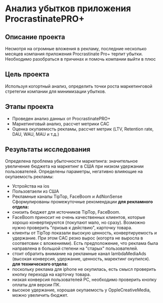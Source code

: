 # Анализ убытков приложения ProcrastinatePRO+

## Описание проекта
Несмотря на огромные вложения в рекламу, последние несколько месяцев компания приложения Procrastinate Pro+ терпит убытки. Необходимо разобраться в причинах и помочь компании выйти в плюс

## Цель проекта
Используя когортный анализ, определить точки роста маркетинговой стретегии компании для минимизации убытков.

## Этапы проекта
- Проведен анализ данных от ProcrastinatePRO+
- Маркетинговый анализ, рассчет метрики CAC
- Оценка окупаемость рекламы, рассчет метрик (LTV, Retention rate, DAU, WAU, MAU и т.д.)
  
## Результаты исследования
Определена проблема убыточности маркетинга: значительное увеличение бюджета на маркетинг в США при низком удержании пользователей.
Определены параметры, негативно влияющие на окупаемость рекламы:
- Устройства на ios
- Пользовтаели из США
- Рекламные каналы TipTop, FaceBoom и AdNonSense
Сформулированы промежуточные рекомендации
    **для рекламного отдела:**
- снизить бюджет для источников TipTop, FaceBoom.
- FaceBoom приносит не очень качественных клиентов, которые хорошо конвертируются (покупают мало, но сразу). Возможно нужно проверить "призыв к действию", карточку товара.
- клиенты от TipTop показали высокую ценность, конвертируемость и удержание. При этом САС резко вырос (когорта не выросла в соответсвии с вложениями). Есть предположение, что реклама была направлена в большой степени на "старых" пользователей.
- стоит обратить внимание на рекламные канал lambdaMediaAds (высокая конверсия, удержание, ценность, маректинг окупился).
    **для технического отдела:**
- поскольку реклама для iphone не окупилась, есть смысл проверить кнопку перехода на карточку товара.
- низкая конверсия пользователей PC, необходимо проверить кнопку оплаты для версии ПК.
- высокое удержание, хорошая окупаемость у OppleCreativeMedia, можно увеличить бюджет.

